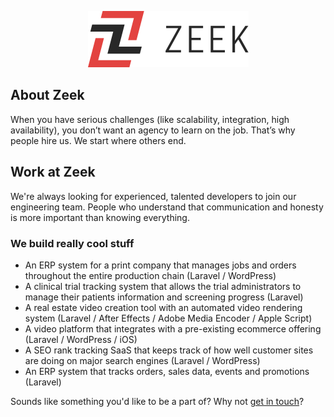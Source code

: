<p align="center"><a href="https://zeek.com" target="_blank"><img src="https://github.com/zeekinteractive/.github/blob/main/docs/images/zeek-logo.png?raw=true" width="257"></a></p>

## About Zeek

When you have serious challenges (like scalability, integration, high availability), you don’t want an agency to learn on the job. That’s why people hire us. We start where others end. 

## Work at Zeek

We're always looking for experienced, talented developers to join our engineering team. People who understand that communication and honesty is more important than knowing everything.

### We build really cool stuff

- An ERP system for a print company that manages jobs and orders throughout the entire production chain (Laravel / WordPress)
- A clinical trial tracking system that allows the trial administrators to manage their patients information and screening progress (Laravel)
- A real estate video creation tool with an automated video rendering system (Laravel / After Effects / Adobe Media Encoder / Apple Script)
- A video platform that integrates with a pre-existing ecommerce offering (Laravel / WordPress / iOS)
- A SEO rank tracking SaaS that keeps track of how well customer sites are doing on major search engines (Laravel / WordPress)
- An ERP system that tracks orders, sales data, events and promotions (Laravel)

Sounds like something you'd like to be a part of? Why not [get in touch](https://zeek.com/careers)?
